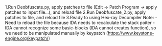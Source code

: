 1.Run Deobfuscate.py, apply patches to file (Edit -> Patch Program -> apply patches to input file...), and reload file
2.Run Deobfuscate_2.py,  apply patches to file, and reload file 
3.Ready to using Hex-ray Decompiler
Note:
-Need to reload the file because IDA needs to recalculate the stack poiter
-IDA cannot recognize some basic-blocks (IDA cannot creates function), so we need to be manipulated manually by keypatch (https://www.keystone-engine.org/keypatch/)